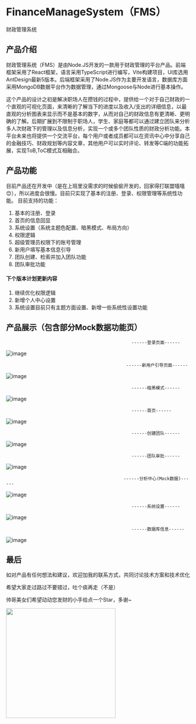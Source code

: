 # FinanceManageSystem（FMS）
财政管理系统

## 产品介绍
财政管理系统（FMS）是由Node.JS开发的一款用于财政管理的平台产品。前端框架采用了React框架，语言采用TypeScript进行编写，Vite构建项目，UI库选用AntDesign最新5版本。后端框架采用了Node.JS作为主要开发语言，数据库方面采用MongoDB数据平台作为数据管理，通过Mongoose与Node进行基本操作。

这个产品的设计之初是解决职场人在攒钱的过程中，提供给一个对于自己财政的一个直观的可视化页面，来清晰的了解当下的进度以及收入/支出的详细信息，以最直观的分析图表来显示而不是基本的数字，从而对自己的财政信息有更清晰、更明确的了解。后期扩展到不限制于职场人，学生、家庭等都可以通过建立团队来分析多人次财政下的管理以及信息分析，实现一个或多个团队性质的财政分析功能。本平台未来也将提供一个交流平台，每个用户或者成员都可以在资讯中心中分享自己的金融技巧、财政规划等内容文章，其他用户可以实时评论、转发等C端的功能拓展，实现ToB,ToC模式互相融合。

## 产品功能

目前产品还在开发中（是在上班里没需求的时候偷偷开发的，回家得打联盟嘻嘻😊），所以进度会很慢。目前只实现了基本的注册、登录、权限管理等系统性功能。
目前支持的功能：
1. 基本的注册、登录
2. 首页的信息回显
3. 系统设置（系统主题色配置、暗黑模式、布局方向）
4. 权限逻辑
5. 超级管理员权限下的账号管理
6. 新用户填写基本信息引导
7. 团队创建、检索并加入团队功能
8. 团队审批功能

#### 下个版本计划更新内容
1. 继续优化权限逻辑
2. 新增个人中心设置
3. 系统设置目前只有主题方面设置、新增一些系统性设置功能

## 产品展示（包含部分Mock数据功能页）
                                                    ------登录页面------

![image](https://github.com/BuGuangshuo/MoneyManageSystem/assets/77154593/4282de0f-b436-4735-a5d2-b1e8f787e747)


                                                  ------新用户引导页面------


![image](https://github.com/BuGuangshuo/MoneyManageSystem/assets/77154593/96985cd0-e05c-43cd-8292-3ad2a5b09ff2)


                                                    ------暗黑模式------

![image](https://github.com/BuGuangshuo/MoneyManageSystem/assets/77154593/cac085a7-f10c-42d6-bf50-fae792aaa44c)

                                                    ------首页------


![image](https://github.com/BuGuangshuo/MoneyManageSystem/assets/77154593/01c67b04-6186-4833-b689-befa48d58512)


                                                    ------创建团队------


![image](https://github.com/BuGuangshuo/MoneyManageSystem/assets/77154593/3d3dba38-3d03-46e2-bc9d-dd317c5641bc)


                                                    ------团队审批------


![image](https://github.com/BuGuangshuo/MoneyManageSystem/assets/77154593/a662c9ec-bd04-4a14-bc4b-ef51c8f94391)


                                                 ------分析中心(Mock数据)------


![image](https://github.com/BuGuangshuo/MoneyManageSystem/assets/77154593/f93503a6-24d2-4e58-98b3-da41e7120518)


                                                    ------系统设置------


![image](https://github.com/BuGuangshuo/MoneyManageSystem/assets/77154593/3fbbb8d2-ff15-425a-8da5-fdfeaa4faee9)


                                                    ------数据库信息------


![image](https://github.com/BuGuangshuo/MoneyManageSystem/assets/77154593/f6add145-f50d-4476-86e8-e26a3ddfb659)


## 最后

如对产品有任何想法和建议，欢迎加我的联系方式，共同讨论技术方案和技术优化

希望大家走过路过不要错过，吐个痰再走（不是）

帅哥美女们希望动动您发财的小手给点一个Star，多谢~


<img src="https://github.com/BuGuangshuo/MoneyManageSystem/assets/77154593/0f2d8069-b2f4-47cb-a90c-81412771a053" width="300px"/>




